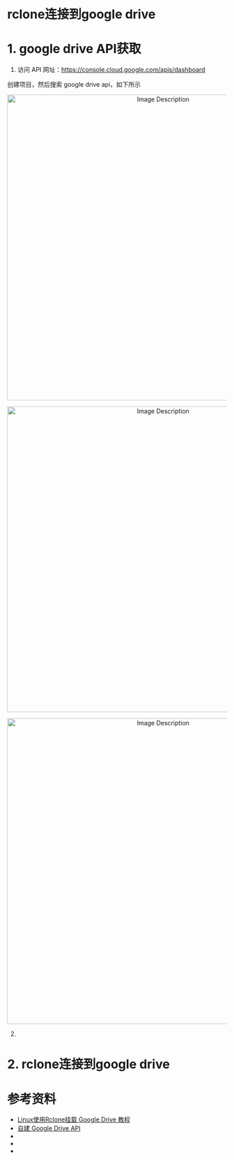 # rclone连接到google drive

# 1. google drive API获取

1. 访问 API 网址：https://console.cloud.google.com/apis/dashboard

创建项目，然后搜索 google drive api，如下所示

<p align="center">
<img src="https://19640810.xyz/05_image/01_imageHost/20250426-211309.png" alt="Image Description" width="700">
</p>

<p align="center">
<img src="https://19640810.xyz/05_image/01_imageHost/20250426-211352.png" alt="Image Description" width="700">
</p>

<p align="center">
<img src="https://19640810.xyz/05_image/01_imageHost/20250426-211412.png" alt="Image Description" width="700">
</p>



2. 







# 2. rclone连接到google drive






# 参考资料
- [Linux使用Rclone挂载 Google Drive 教程](https://aduan.cc/archives/20/)
- [自建 Google Drive API](https://docs.zfile.vip/advanced/google-drive-api/)
- []()
- []()
- []()

